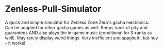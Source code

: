 # Zenless-Pull-Simulator
A quick and simple simulator for Zenless Zone Zero's gacha mechanics. Can be adapted for other gacha games as well. Keeps track of pity and guarantees AND also plays the in-game music (conditional for S-ranks as well). May rarely display weird things. Very inefficient and spaghetti, but hey - it works!
